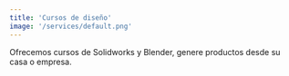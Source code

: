 ```yaml
---
title: 'Cursos de diseño'
image: '/services/default.png'
---
```


Ofrecemos cursos de Solidworks y Blender, genere productos desde su casa o empresa.